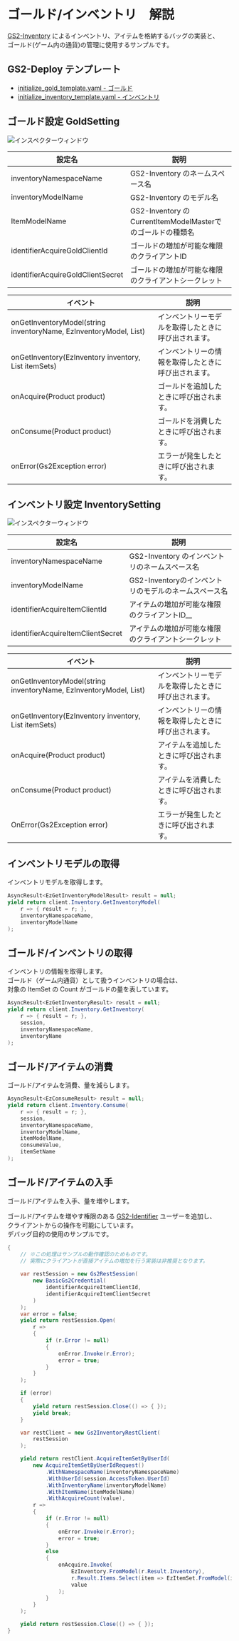 ﻿# ゴールド/インベントリ　解説

[GS2-Inventory](https://app.gs2.io/docs/index.html#gs2-inventory) によるインベントリ、アイテムを格納するバッグの実装と、  
ゴールド(ゲーム内の通貨)の管理に使用するサンプルです。  

## GS2-Deploy テンプレート

- [initialize_gold_template.yaml - ゴールド](../Templates/initialize_gold_template.yaml)
- [initialize_inventory_template.yaml - インベントリ](../Templates/initialize_inventory_template.yaml)

## ゴールド設定 GoldSetting

![インスペクターウィンドウ](Gold.png)

| 設定名 | 説明 |
---|---
| inventoryNamespaceName | GS2-Inventory のネームスペース名 |
| inventoryModelName | GS2-Inventory のモデル名 |
| ItemModelName | GS2-Inventory のCurrentItemModelMasterでのゴールドの種類名 |
| identifierAcquireGoldClientId | ゴールドの増加が可能な権限のクライアントID |
| identifierAcquireGoldClientSecret | ゴールドの増加が可能な権限のクライアントシークレット |

| イベント | 説明 |
---------|------
| onGetInventoryModel(string inventoryName, EzInventoryModel, List<EzItemModel>) | インベントリーモデルを取得したときに呼び出されます。 |
| onGetInventory(EzInventory inventory, List<EzItemSet> itemSets) | インベントリーの情報を取得したときに呼び出されます。 |
| onAcquire(Product product) | ゴールドを追加したときに呼び出されます。 |
| onConsume(Product product) | ゴールドを消費したときに呼び出されます。 |
| onError(Gs2Exception error) | エラーが発生したときに呼び出されます。 |

## インベントリ設定 InventorySetting

![インスペクターウィンドウ](Inventory.png)

| 設定名 | 説明 |
---|---
| inventoryNamespaceName | GS2-Inventory のインベントリのネームスペース名 |
| inventoryModelName | GS2-Inventoryのインベントリのモデルのネームスペース名 |
| identifierAcquireItemClientId | アイテムの増加が可能な権限のクライアントID__ |
| identifierAcquireItemClientSecret | アイテムの増加が可能な権限のクライアントシークレット |

| イベント | 説明 |
---|---
| onGetInventoryModel(string inventoryName, EzInventoryModel, List<EzItemModel>) | インベントリーモデルを取得したときに呼び出されます。 |
| onGetInventory(EzInventory inventory, List<EzItemSet> itemSets) | インベントリーの情報を取得したときに呼び出されます。 |
| onAcquire(Product product) | アイテムを追加したときに呼び出されます。 |
| onConsume(Product product) | アイテムを消費したときに呼び出されます。 |
| OnError(Gs2Exception error) | エラーが発生したときに呼び出されます。 |

## インベントリモデルの取得

インベントリモデルを取得します。

```c#
AsyncResult<EzGetInventoryModelResult> result = null;
yield return client.Inventory.GetInventoryModel(
    r => { result = r; },
    inventoryNamespaceName,
    inventoryModelName
);
```

## ゴールド/インベントリの取得

インベントリの情報を取得します。  
ゴールド（ゲーム内通貨）として扱うインベントリの場合は、  
対象の ItemSet の Count がゴールドの量を表しています。  

```c#
AsyncResult<EzGetInventoryResult> result = null;
yield return client.Inventory.GetInventory(
    r => { result = r; },
    session,
    inventoryNamespaceName,
    inventoryName
);
```

## ゴールド/アイテムの消費

ゴールド/アイテムを消費、量を減らします。

```c#
AsyncResult<EzConsumeResult> result = null;
yield return client.Inventory.Consume(
    r => { result = r; },
    session,
    inventoryNamespaceName,
    inventoryModelName,
    itemModelName,
    consumeValue,
    itemSetName
);
```

## ゴールド/アイテムの入手

ゴールド/アイテムを入手、量を増やします。

ゴールド/アイテムを増やす権限のある [GS2-Identifier](https://app.gs2.io/docs/index.html#gs2-identifier) ユーザーを追加し、  
クライアントからの操作を可能にしています。  
デバッグ目的の使用のサンプルです。  

```c#
{
    // ※この処理はサンプルの動作確認のためものです。
    // 実際にクライアントが直接アイテムの増加を行う実装は非推奨となります。
    
    var restSession = new Gs2RestSession(
        new BasicGs2Credential(
            identifierAcquireItemClientId,
            identifierAcquireItemClientSecret
        )
    );
    var error = false;
    yield return restSession.Open(
        r =>
        {
            if (r.Error != null)
            {
                onError.Invoke(r.Error);
                error = true;
            }
        }
    );

    if (error)
    {
        yield return restSession.Close(() => { });
        yield break;
    }

    var restClient = new Gs2InventoryRestClient(
        restSession
    );

    yield return restClient.AcquireItemSetByUserId(
        new AcquireItemSetByUserIdRequest()
            .WithNamespaceName(inventoryNamespaceName)
            .WithUserId(session.AccessToken.UserId)
            .WithInventoryName(inventoryModelName)
            .WithItemName(itemModelName)
            .WithAcquireCount(value),
        r =>
        {
            if (r.Error != null)
            {
                onError.Invoke(r.Error);
                error = true;
            }
            else
            {
                onAcquire.Invoke(
                    EzInventory.FromModel(r.Result.Inventory),
                    r.Result.Items.Select(item => EzItemSet.FromModel(item)).ToList(),
                    value
                );
            }
        }
    );

    yield return restSession.Close(() => { });
}
```